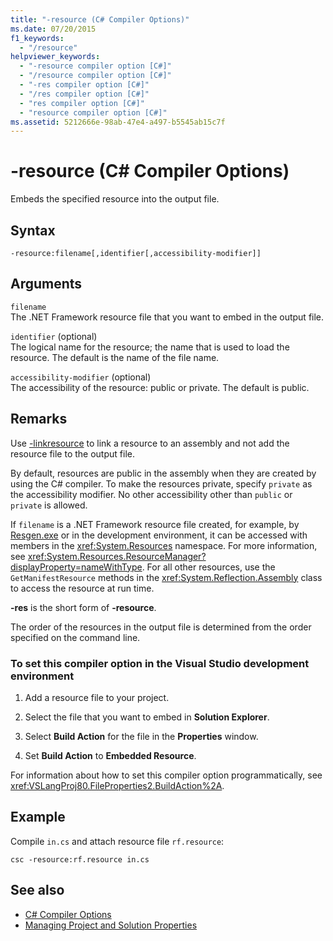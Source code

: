 ```yaml
---
title: "-resource (C# Compiler Options)"
ms.date: 07/20/2015
f1_keywords: 
  - "/resource"
helpviewer_keywords: 
  - "-resource compiler option [C#]"
  - "/resource compiler option [C#]"
  - "-res compiler option [C#]"
  - "/res compiler option [C#]"
  - "res compiler option [C#]"
  - "resource compiler option [C#]"
ms.assetid: 5212666e-98ab-47e4-a497-b5545ab15c7f
---
```

# -resource (C# Compiler Options)
Embeds the specified resource into the output file.  
  
## Syntax  
  
```console  
-resource:filename[,identifier[,accessibility-modifier]]  
```  
  
## Arguments  
 `filename`  
 The .NET Framework resource file that you want to embed in the output file.  
  
 `identifier` (optional)  
 The logical name for the resource; the name that is used to load the resource. The default is the name of the file name.  
  
 `accessibility-modifier` (optional)  
 The accessibility of the resource: public or private. The default is public.  
  
## Remarks  
 Use [-linkresource](../../../csharp/language-reference/compiler-options/linkresource-compiler-option.md) to link a resource to an assembly and not add the resource file to the output file.  
  
 By default, resources are public in the assembly when they are created by using the C# compiler. To make the resources private, specify `private` as the accessibility modifier. No other accessibility other than `public` or `private` is allowed.  
  
 If `filename` is a .NET Framework resource file created, for example, by [Resgen.exe](../../../framework/tools/resgen-exe-resource-file-generator.md) or in the development environment, it can be accessed with members in the <xref:System.Resources> namespace. For more information, see <xref:System.Resources.ResourceManager?displayProperty=nameWithType>. For all other resources, use the `GetManifestResource` methods in the <xref:System.Reflection.Assembly> class to access the resource at run time.  
  
 **-res** is the short form of **-resource**.  
  
 The order of the resources in the output file is determined from the order specified on the command line.  
  
### To set this compiler option in the Visual Studio development environment  
  
1. Add a resource file to your project.  
  
2. Select the file that you want to embed in **Solution Explorer**.  
  
3. Select **Build Action** for the file in the **Properties** window.  
  
4. Set **Build Action** to **Embedded Resource**.  
  
 For information about how to set this compiler option programmatically, see <xref:VSLangProj80.FileProperties2.BuildAction%2A>.  
  
## Example  
 Compile `in.cs` and attach resource file `rf.resource`:  
  
```console  
csc -resource:rf.resource in.cs  
```  
  
## See also

- [C# Compiler Options](../../../csharp/language-reference/compiler-options/index.md)
- [Managing Project and Solution Properties](/visualstudio/ide/managing-project-and-solution-properties)
